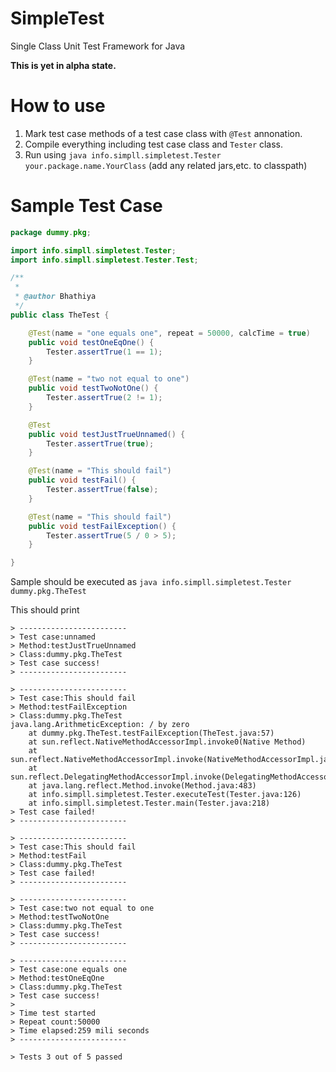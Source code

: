 SimpleTest
==========

Single Class Unit Test Framework for Java


**This is yet in alpha state.**

<h1>How to use </h1>

 1. Mark test case methods of a test case class with `@Test` annonation.
 2. Compile everything including test case class and `Tester` class.
 3. Run using `java info.simpll.simpletest.Tester your.package.name.YourClass` (add any related jars,etc. to classpath)

<h1>Sample Test Case</h1>

```java
package dummy.pkg;

import info.simpll.simpletest.Tester;
import info.simpll.simpletest.Tester.Test;

/**
 *
 * @author Bhathiya
 */
public class TheTest {

    @Test(name = "one equals one", repeat = 50000, calcTime = true)
    public void testOneEqOne() {
        Tester.assertTrue(1 == 1);
    }

    @Test(name = "two not equal to one")
    public void testTwoNotOne() {
        Tester.assertTrue(2 != 1);
    }

    @Test
    public void testJustTrueUnnamed() {
        Tester.assertTrue(true);
    }

    @Test(name = "This should fail")
    public void testFail() {
        Tester.assertTrue(false);
    }

    @Test(name = "This should fail")
    public void testFailException() {
        Tester.assertTrue(5 / 0 > 5);
    }

}
```

Sample should be executed as `java info.simpll.simpletest.Tester dummy.pkg.TheTest`


This should print

```
> ------------------------
> Test case:unnamed
> Method:testJustTrueUnnamed
> Class:dummy.pkg.TheTest
> Test case success!
> ------------------------

> ------------------------
> Test case:This should fail
> Method:testFailException
> Class:dummy.pkg.TheTest
java.lang.ArithmeticException: / by zero
	at dummy.pkg.TheTest.testFailException(TheTest.java:57)
	at sun.reflect.NativeMethodAccessorImpl.invoke0(Native Method)
	at sun.reflect.NativeMethodAccessorImpl.invoke(NativeMethodAccessorImpl.java:62)
	at sun.reflect.DelegatingMethodAccessorImpl.invoke(DelegatingMethodAccessorImpl.java:43)
	at java.lang.reflect.Method.invoke(Method.java:483)
	at info.simpll.simpletest.Tester.executeTest(Tester.java:126)
	at info.simpll.simpletest.Tester.main(Tester.java:218)
> Test case failed!
> ------------------------

> ------------------------
> Test case:This should fail
> Method:testFail
> Class:dummy.pkg.TheTest
> Test case failed!
> ------------------------

> ------------------------
> Test case:two not equal to one
> Method:testTwoNotOne
> Class:dummy.pkg.TheTest
> Test case success!
> ------------------------

> ------------------------
> Test case:one equals one
> Method:testOneEqOne
> Class:dummy.pkg.TheTest
> Test case success!
> 
> Time test started
> Repeat count:50000
> Time elapsed:259 mili seconds
> ------------------------

> Tests 3 out of 5 passed
```
